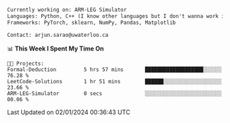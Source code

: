 ```txt
Currently working on: ARM-LEG Simulator
Languages: Python, C++ (I know other languages but I don't wanna work in them)
Frameworks: PyTorch, sklearn, NumPy, Pandas, Matplotlib

Contact: arjun.sarao@uwaterloo.ca
```

<!--START_SECTION:waka-->
📊 **This Week I Spent My Time On** 

```text
🐱‍💻 Projects: 
Formal-Deduction         5 hrs 57 mins       ███████████████████░░░░░░   76.28 % 
LeetCode-Solutions       1 hr 51 mins        ██████░░░░░░░░░░░░░░░░░░░   23.66 % 
ARM-LEG-Simulator        0 secs              ░░░░░░░░░░░░░░░░░░░░░░░░░   00.06 % 
```


 Last Updated on 02/01/2024 00:36:43 UTC
<!--END_SECTION:waka-->
